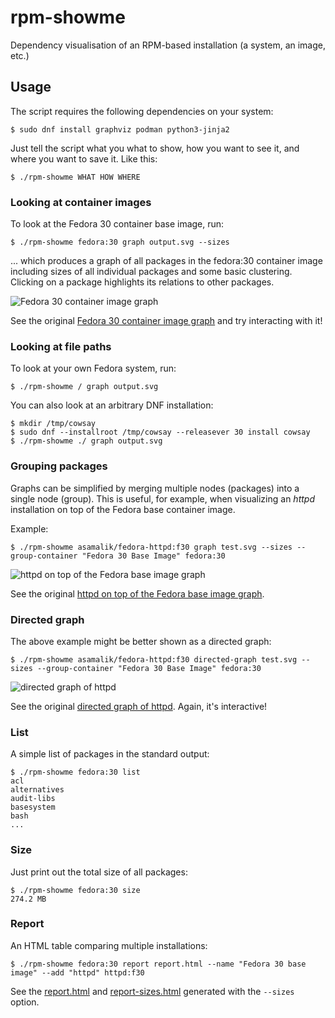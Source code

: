 # rpm-showme

Dependency visualisation of an RPM-based installation (a system, an image, etc.)

## Usage

The script requires the following dependencies on your system:

```
$ sudo dnf install graphviz podman python3-jinja2
```

Just tell the script what you what to show, how you want to see it, and where you want to save it. Like this:

```
$ ./rpm-showme WHAT HOW WHERE
```

### Looking at container images

To look at the Fedora 30 container base image, run:

```
$ ./rpm-showme fedora:30 graph output.svg --sizes
```

... which produces a graph of all packages in the fedora:30 container image including sizes of all individual packages and some basic clustering. Clicking on a package highlights its relations to other packages.

![Fedora 30 container image graph](https://asamalik.fedorapeople.org/showme/fedora-base-image-min.jpg)

See the original [Fedora 30 container image graph](https://asamalik.fedorapeople.org/showme/fedora-base-image.svg) and try interacting with it!


### Looking at file paths

To look at your own Fedora system, run:

```
$ ./rpm-showme / graph output.svg
```

You can also look at an arbitrary DNF installation:

```
$ mkdir /tmp/cowsay
$ sudo dnf --installroot /tmp/cowsay --releasever 30 install cowsay
$ ./rpm-showme ./ graph output.svg
```

### Grouping packages

Graphs can be simplified by merging multiple nodes (packages) into a single node (group). This is useful, for example, when visualizing an *httpd* installation on top of the Fedora base container image.

Example:

```
$ ./rpm-showme asamalik/fedora-httpd:f30 graph test.svg --sizes --group-container "Fedora 30 Base Image" fedora:30
```

![httpd on top of the Fedora base image graph](https://asamalik.fedorapeople.org/showme/httpd-simplified-min.jpg)

See the original [httpd on top of the Fedora base image graph](https://asamalik.fedorapeople.org/showme/httpd-simplified.svg).

### Directed graph

The above example might be better shown as a directed graph:

```
$ ./rpm-showme asamalik/fedora-httpd:f30 directed-graph test.svg --sizes --group-container "Fedora 30 Base Image" fedora:30
```

![directed graph of httpd](https://asamalik.fedorapeople.org/showme/httpd-directed-graph-min.jpg)

See the original [directed graph of httpd](https://asamalik.fedorapeople.org/showme/httpd-directed-graph.svg). Again, it's interactive!

### List

A simple list of packages in the standard output:

```
$ ./rpm-showme fedora:30 list
acl
alternatives
audit-libs
basesystem
bash
...
```

### Size

Just print out the total size of all packages:

```
$ ./rpm-showme fedora:30 size
274.2 MB
```

### Report

An HTML table comparing multiple installations:

```
$ ./rpm-showme fedora:30 report report.html --name "Fedora 30 base image" --add "httpd" httpd:f30 
```

See the [report.html](https://asamalik.fedorapeople.org/showme/report.html) and [report-sizes.html](https://asamalik.fedorapeople.org/showme/report-sizes.html) generated with the `--sizes` option.



